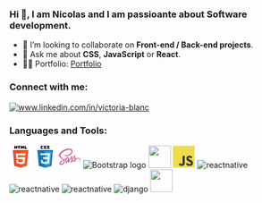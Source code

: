 ### Hi 👋, I am Nicolas and I am passioante about Software development.

- 👯 I’m looking to collaborate on **Front-end / Back-end projects**.
- 💬 Ask me about **CSS**, **JavaScript** or **React**.
- 🐱‍💻 Portfolio: <a href="https://portfolionextjs-jade.vercel.app/" target="_blank">Portfolio</a>

<h3 align="left">Connect with me:</h3>
<p align="left">
<a href="https://www.linkedin.com/in/nicocabello/" target="blank"><img align="center" src="https://raw.githubusercontent.com/rahuldkjain/github-profile-readme-generator/master/src/images/icons/Social/linked-in-alt.svg" alt="www.linkedin.com/in/victoria-blanc" height="30" width="40" /></a>
</p>



<h3 align="left">Languages and Tools:</h3>
<p align="left"> 
<img src="https://raw.githubusercontent.com/devicons/devicon/master/icons/html5/html5-original-wordmark.svg" alt="html5" width="40" height="40"/> 
<img src="https://raw.githubusercontent.com/devicons/devicon/master/icons/css3/css3-original-wordmark.svg" alt="css3" width="40" height="40"/>   
<img src="https://raw.githubusercontent.com/devicons/devicon/master/icons/sass/sass-original.svg" alt="sass" width="40" height="40"/>                     <img src="https://v5.getbootstrap.com/docs/5.0/assets/brand/bootstrap-logo-shadow.png" alt="Bootstrap logo" width="40" height="40">                       <img src="https://cdn.jsdelivr.net/gh/devicons/devicon/icons/tailwindcss/tailwindcss-plain.svg" width="40" height="40" />                                 <img src="https://raw.githubusercontent.com/devicons/devicon/master/icons/javascript/javascript-original.svg" alt="javascript" width="40" height="40"/>
<img src="https://reactnative.dev/img/header_logo.svg" alt="reactnative" width="40" height="40"/>
<img src="https://cdn.jsdelivr.net/gh/devicons/devicon/icons/git/git-original-wordmark.svg" alt="reactnative" width="40" height="40"/>
<img src="https://cdn.jsdelivr.net/gh/devicons/devicon/icons/github/github-original-wordmark.svg" alt="reactnative" width="40" height="40"/>   
<img src="https://cdn.jsdelivr.net/gh/devicons/devicon/icons/django/django-plain.svg" alt="django" width="40" height="40" />
<img src="https://cdn.jsdelivr.net/gh/devicons/devicon/icons/firebase/firebase-plain.svg" width="40" height="40" />

</p>  



          
    
   
